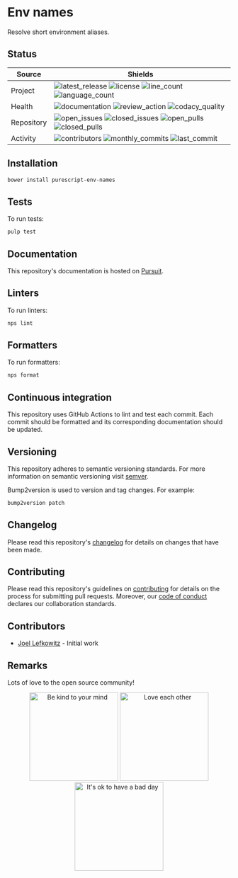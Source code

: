 # Env names

Resolve short environment aliases.

## Status

| Source     | Shields                                                       |
| ---------- | ------------------------------------------------------------- |
| Project    | ![latest_release] ![license] ![line_count] ![language_count]  |
| Health     | ![documentation] ![review_action] ![codacy_quality]           |
| Repository | ![open_issues] ![closed_issues] ![open_pulls] ![closed_pulls] |
| Activity   | ![contributors] ![monthly_commits] ![last_commit]             |

## Installation

```bash
bower install purescript-env-names
```

## Tests

To run tests:

```bash
pulp test
```

## Documentation

This repository's documentation is hosted on [Pursuit](https://pursuit.purescript.org/packages/purescript-env-names).

## Linters

To run linters:

```bash
nps lint
```

## Formatters

To run formatters:

```bash
nps format
```

## Continuous integration

This repository uses GitHub Actions to lint and test each commit. Each commit should be formatted and its corresponding documentation should be updated.

## Versioning

This repository adheres to semantic versioning standards. For more information on semantic versioning visit [semver](https://semver.org).

Bump2version is used to version and tag changes. For example:

```bash
bump2version patch
```

## Changelog

Please read this repository's [changelog](CHANGELOG.md) for details on changes that have been made.

## Contributing

Please read this repository's guidelines on [contributing](CONTRIBUTING.md) for details on the process for submitting pull requests. Moreover, our [code of conduct](CODE_OF_CONDUCT.md) declares our collaboration standards.

## Contributors

- [Joel Lefkowitz](https://github.com/joellefkowitz) - Initial work

## Remarks

Lots of love to the open source community!

<p align='center'>
    <img width=200 height=200 src='https://media.giphy.com/media/osAcIGTSyeovPq6Xph/giphy.gif' alt='Be kind to your mind' />
    <img width=200 height=200 src='https://media.giphy.com/media/KEAAbQ5clGWJwuJuZB/giphy.gif' alt='Love each other' />
    <img width=200 height=200 src='https://media.giphy.com/media/WRWykrFkxJA6JJuTvc/giphy.gif' alt="It's ok to have a bad day" />
</p>

[latest_release]: https://img.shields.io/github/v/tag/joellefkowitz/purescript-env-names "Latest release"
[license]: https://img.shields.io/github/license/joellefkowitz/purescript-env-names "License"
[line_count]: https://img.shields.io/tokei/lines/github/joellefkowitz/purescript-env-names "Line count"
[language_count]: https://img.shields.io/github/languages/count/joellefkowitz/purescript-env-names "Language count"
[documentation]: https://pursuit.purescript.org/packages/purescript-env-names/badge "Documentation"
[review_action]: https://img.shields.io/github/actions/workflow/status/JoelLefkowitz/purescript-env-names/review.yml "Review action"
[codacy_quality]: https://img.shields.io/codacy/grade/3790cda9d90a4a9a92d45b30fa0cc116 "Codacy quality"
[open_issues]: https://img.shields.io/github/issues/joellefkowitz/purescript-env-names "Open issues"
[closed_issues]: https://img.shields.io/github/issues-closed/joellefkowitz/purescript-env-names "Closed issues"
[open_pulls]: https://img.shields.io/github/issues-pr/joellefkowitz/purescript-env-names "Open pull requests"
[closed_pulls]: https://img.shields.io/github/issues-pr-closed/joellefkowitz/purescript-env-names "Closed pull requests"
[contributors]: https://img.shields.io/github/contributors/joellefkowitz/purescript-env-names "Contributors"
[monthly_commits]: https://img.shields.io/github/commit-activity/m/joellefkowitz/purescript-env-names "Monthly commits"
[last_commit]: https://img.shields.io/github/last-commit/joellefkowitz/purescript-env-names "Last commit"
